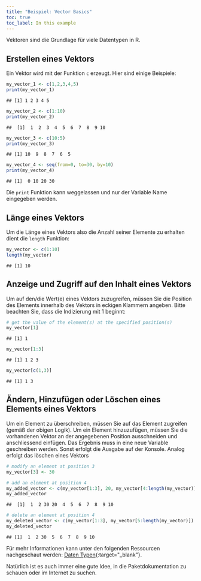 ```yaml
---
title: "Beispiel: Vector Basics"
toc: true
toc_label: In this example
---
```



Vektoren sind die Grundlage für viele Datentypen in R.

## Erstellen eines Vektors
Ein Vektor wird mit der Funktion `c` erzeugt. Hier sind einige Beispiele:

```r
my_vector_1 <- c(1,2,3,4,5)
print(my_vector_1)
```

```
## [1] 1 2 3 4 5
```

```r
my_vector_2 <- c(1:10)
print(my_vector_2)

```

```
##  [1]  1  2  3  4  5  6  7  8  9 10
```

```r
my_vector_3 <- c(10:5)
print(my_vector_3)
```

```
## [1] 10  9  8  7  6  5
```

```r
my_vector_4 <- seq(from=0, to=30, by=10)
print(my_vector_4)
```

```
## [1]  0 10 20 30
```
Die  `print` Funktion kann weggelassen und nur der Variable Name eingegeben werden.

## Länge eines Vektors
Um die Länge eines Vektors also die Anzahl seiner Elemente zu erhalten dient die  `length` Funktion:

```r
my_vector <- c(1:10)
length(my_vector)
```

```
## [1] 10
```


## Anzeige und Zugriff auf den Inhalt eines Vektors
Um auf den/die Wert(e) eines Vektors zuzugreifen, müssen Sie die 
Position des Elements innerhalb des Vektors in eckigen Klammern angeben. Bitte beachten Sie, dass
die Indizierung mit 1 beginnt:

```r
# get the value of the element(s) at the specified position(s)
my_vector[1]
```

```
## [1] 1
```

```r
my_vector[1:3]
```

```
## [1] 1 2 3
```

```r
my_vector[c(1,3)]
```

```
## [1] 1 3
```

## Ändern, Hinzufügen oder Löschen eines Elements eines Vektors
Um ein Element zu überschreiben, müssen Sie auf das Element zugreifen (gemäß der obigen Logik). Um ein Element hinzuzufügen, müssen Sie die vorhandenen Vektor an der angegebenen Position ausschneiden und anschliessend einfügen. Das Ergebnis muss in
eine neue Variable geschreiben werden. Sonst erfolgt die Ausgabe auf der Konsole. 
Analog erfolgt das löschen eines Vektors

```r
# modify an element at position 3
my_vector[3] <- 30

# add an element at position 4
my_added_vector <- c(my_vector[1:3], 20, my_vector[4:length(my_vector)])
my_added_vector
```

```
##  [1]  1  2 30 20  4  5  6  7  8  9 10
```

```r
# delete an element at position 4
my_deleted_vector <- c(my_vector[1:3], my_vector[5:length(my_vector)])
my_deleted_vector
```

```
## [1]  1  2 30  5  6  7  8  9 10
```

Für mehr Informationen kann unter den folgenden Ressourcen nachgeschaut werden: [Daten Typen](http://www.statmethods.net/input/datatypes.html){:target="_blank"}.

Natürlich ist es auch immer eine gute Idee, in die Paketdokumentation zu schauen oder im Internet zu suchen.